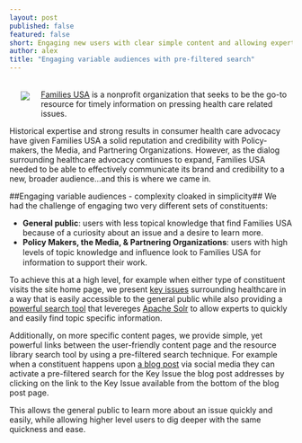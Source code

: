 ```yaml
---
layout: post
published: false
featured: false
short: Engaging new users with clear simple content and allowing expert users to quickly and easily find more specific information.
author: alex
title: "Engaging variable audiences with pre-filtered search"
---
```


<img href="http://www.familiesusa.org" src="http://familiesusa.org/sites/default/files/hero_images/FamiliesUSA-share-icon.png"  style="float: left; margin: 20px" /><br>
[Families USA](http://www.familiesusa.org) is a nonprofit organization that seeks to be the go-to resource for timely information on pressing health care related issues.

Historical expertise and strong results in consumer health care advocacy have given Families USA a solid reputation and credibility with Policy-makers, the Media, and Partnering Organizations. However, as the dialog surrounding healthcare advocacy continues to expand, Families USA needed to be able to effectively communicate its brand and credibility to a new, broader audience...and this is where we came in.

##Engaging variable audiences - complexity cloaked in simplicity##
We had the challenge of engaging two very different sets of constituents:
* **General public**: users with less topical knowledge that find Families USA because of a curiosity about an issue and a desire to learn more.
* **Policy Makers, the Media, & Partnering Organizations**: users with high levels of topic knowledge and inﬂuence look to Families USA for information to support their work.

To achieve this at a high level, for example when either type of constituent visits the site home page, we present [key issues](http://www.familiesusa.org/issues) surrounding healthcare in a way that is easily accessible to the general public while also providing a [powerful search tool](http://www.familiesusa.org/library) that levereges [Apache Solr](https://lucene.apache.org/solr) to allow experts to quickly and easily find topic specific information.

Additionally, on more specific content pages, we provide simple, yet powerful links between the user-friendly content page and the resource library search tool by using a pre-filtered search technique. For example when a constituent happens upon [a blog post](http://familiesusa.org/blog/2014/03/independents-want-improvements-affordable-care-act-not-repeal) via social media they can activate a pre-filtered search for the Key Issue the blog post addresses by clicking on the link to the Key Issue available from the bottom of the blog post page.

This allows the general public to learn more about an issue quickly and easily, while allowing higher level users to dig deeper with the same quickness and ease.